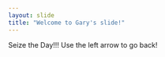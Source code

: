 ```yaml
---
layout: slide
title: "Welcome to Gary's slide!"
---
```

Seize the Day!!!
Use the left arrow to go back!

